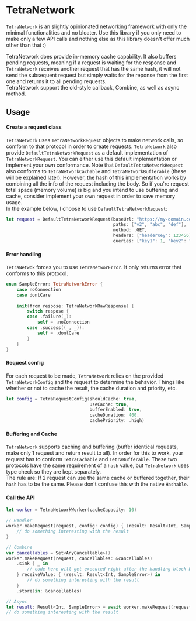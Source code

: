# TetraNetwork
`TetraNetwork` is an slightly opinionated networking framework with only the minimal functionalities and no bloater. Use this library if you only need to make only a few API calls and nothing else as this library doesn't offer much other than that :)

TetraNetwork does provide in-memory cache capability. It also buffers pending requests, meaning if a request is waiting for the response and `TetraNetwork` receives another request that has the same hash, it will not send the subsequent request but simply waits for the reponse from the first one and returns it to all pending requests.<br/>
TetraNetwork support the old-style callback, Combine, as well as async method.

## Usage

#### Create a request class
`TetraNetwork` uses `TetraNetworkRequest` objects to make network calls, so comform to that protocol in order to create requests.
`TetraNetwork` also provide `DefaultTetraNetworkRequest` as a default implementation of `TetraNetworkRequest`. You can either use this default implementation or implement your own conformance. Note that `DefaultTetraNetworkRequest` also conforms to `TetraNetworkCachable` and `TetraNetworkBufferable` (these will be explained later). However, the hash of this implementation works by combining all the info of the request including the body. So if you're request total space (memory volume) is big and you intend to use buffering and cache, consider implement your own request in order to save memory usage.<br/>
In the example below, I choose to use `DefaultTetraNetworkRequest`:
```Swift
let request = DefaultTetraNetworkRequest(baseUrl: "https://my-domain.com",
                                         paths: ["v2", "abc", "def"],
                                         method: .GET,
                                         headers: ["headerKey": 123456],
                                         queries: ["key1": 1, "key2": "2"])
```

#### Error handling
`TetraNetwok` forces you to use `TetraNetworError`. It only returns error that conforms to this protocol.
```Swift
enum SampleError: TetraNetworkError {
    case noConnection
    case dontCare
    
    init(from respose: TetraNetworkRawResponse) {
        switch respose {
        case .failure(_):
            self = .noConnection
        case .success((_, _)):
            self = .dontCare
        }
    }
}
```

#### Request config
For each request to be made, `TetraNetwork` relies on the provided `TetraNetworkConfig` and the request to determine the behavior. Things like whether or not to cache the result, the cache duration and priority, etc.
```Swift
let config = TetraRequestConfig(shouldCache: true,
                                useCache: true,
                                bufferEnabled: true,
                                cacheDuration: 400,
                                cachePriority: .high)
```

#### Buffering and Cache
`TetraNetwork` supports caching and buffering (buffer identical requests, make only 1 request and return result to all). In order for this to work, your request has to conform `TetraCachable` and `TetraBufferable`. These two protocols have the same requirement of a `hash` value, but `TetraNetwork` uses type check so they are kept separately. <br/>
The rule are: If 2 request can use the same cache or buffered together, their `hash` has to be the same. Please don't confuse this with the native `Hashable`.

#### Call the API
```Swift
let worker = TetraNetworkWorker(cacheCapacity: 10)

// Handler
worker.makeRequest(request, config: config) { (result: Result<Int, SampleError>) in
    // do something interesting with the result
}

// Combine
var cancellables = Set<AnyCancellable>()
worker.makeRequest(request, cancellables: &cancellables)
    .sink { _ in
        // code here will get executed right after the handling block below
    } receiveValue: { (result: Result<Int, SampleError>) in
        // do something interesting with the result
    }
    .store(in: &cancellables)

// Async
let result: Result<Int, SampleError> = await worker.makeRequest(request, config: config)
// do something interesting with the result
```
